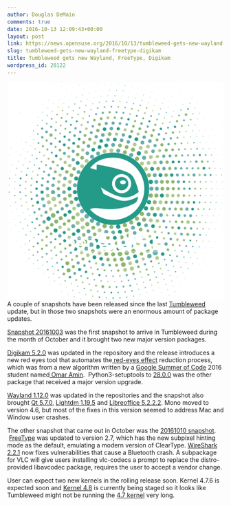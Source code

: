 ```yaml
---
author: Douglas DeMaio
comments: true
date: 2016-10-13 12:09:43+00:00
layout: post
link: https://news.opensuse.org/2016/10/13/tumbleweed-gets-new-wayland-freetype-digikam/
slug: tumbleweed-gets-new-wayland-freetype-digikam
title: Tumbleweed gets new Wayland, FreeType, Digikam
wordpress_id: 20122
---
```


![dododots](/wp-content/uploads/2016/10/DodoDots.png)A couple of snapshots have been released since the last [Tumbleweed](https://en.opensuse.org/Portal:Tumbleweed) update, but in those two snapshots were an enormous amount of package updates.

[Snapshot 20161003](https://lists.opensuse.org/opensuse-factory/2016-10/msg00079.html) was the first snapshot to arrive in Tumbleweed during the month of October and it brought two new major version packages.

[Digikam 5.2.0](https://www.digikam.org/node/758) was updated in the repository and the release introduces a new red eyes tool that automates the[ red-eyes effect](https://en.wikipedia.org/wiki/Red-eye_effect) reduction process, which was from a new algorithm written by a [Google Summer of Code](https://summerofcode.withgoogle.com/) 2016 student named[ Omar Amin](https://plus.google.com/104197877957567047173/posts).  Python3-setuptools to [28.0.0](https://pypi.python.org/pypi/setuptools/28.0.0) was the other package that received a major version upgrade.

[Wayland 1.12.0](https://wayland.freedesktop.org/releases.html) was updated in the repositories and the snapshot also brought [Qt 5.7.0](https://www.qt.io/qt5-7/), [Lightdm 1.19.5](https://launchpad.net/lightdm/1.19/1.19.5) and [Libreoffice 5.2.2.2](https://www.libreoffice.org/download/libreoffice-fresh/?version=5.2.2). Mono moved to version 4.6, but most of the fixes in this version seemed to address Mac and Window user crashes.

The other snapshot that came out in October was the [20161010 snapshot](https://lists.opensuse.org/opensuse-factory/2016-10/msg00303.html).  [FreeType](https://www.freetype.org/) was updated to version 2.7, which has the new subpixel hinting mode as the default, emulating a modern version of ClearType. [WireShark 2.2.1](https://www.wireshark.org/docs/relnotes/wireshark-2.2.1.html#_what_8217_s_new) now fixes vulnerabilities that cause a Bluetooth crash. A subpackage for VLC will give users installing vlc-codecs a prompt to replace the distro-provided libavcodec package, requires the user to accept a vendor change.

User can expect two new kernels in the rolling release soon. Kernel 4.7.6 is expected soon and [Kernel 4.8](https://www.kernel.org/) is currently being staged so it looks like Tumbleweed might not be running the [4.7 kernel](https://www.kernel.org/) very long.
